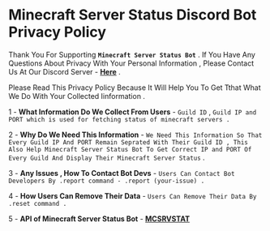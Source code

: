 # Minecraft Server Status Discord Bot Privacy Policy

Thank You For Supporting **`Minecraft Server Status Bot`** . If You Have Any Questions About Privacy With Your Personal Information , Please Contact Us At Our Discord Server - **[Here](https://discord.gg/EtCsyts)** .

Please Read This Privacy Policy Because It Will Help You To Get Tthat What We Do With Your Collected Iinformation .

1 - **What Information Do We Collect From Users** - `Guild ID` , `Guild IP and PORT which is used for fetching status of minecraft servers .`

2 - **Why Do We Need This Information** - `We Need This Information So That Every Guild IP And PORT Remain Seprated With Their Guild ID , This Also Help Minecraft Server Status Bot To Get Correct IP and PORT Of Every Guild And Display Their Minecraft Server Status` .

3 - **Any Issues , How To Contact Bot Devs** - `Users Can Contact Bot Developers By .report command - .report (your-issue) . `

4 - **How Users Can Remove Their Data** - `Users Can Remove Their Data By .reset command .`

5 - **API of Minecraft Server Status Bot** - **[MCSRVSTAT](https://api.mcsrvstat.us)**
